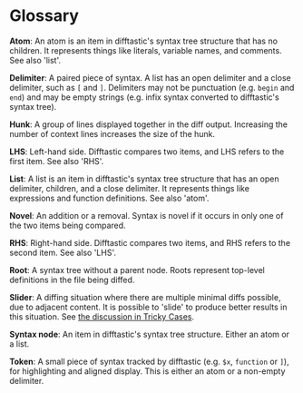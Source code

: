 # Glossary

**Atom**: An atom is an item in difftastic's syntax tree structure
that has no children. It represents things like literals, variable
names, and comments. See also 'list'.

**Delimiter**: A paired piece of syntax. A list has an open delimiter
and a close delimiter, such as `[` and `]`. Delimiters may not be
punctuation (e.g. `begin` and `end`) and may be empty strings (e.g. infix
syntax converted to difftastic's syntax tree).

**Hunk**: A group of lines displayed together in the diff
output. Increasing the number of context lines increases the size of
the hunk.

**LHS**: Left-hand side. Difftastic compares two items, and LHS refers
to the first item. See also 'RHS'.

**List**: A list is an item in difftastic's syntax tree structure that
has an open delimiter, children, and a close delimiter. It represents
things like expressions and function definitions. See also 'atom'.

**Novel**: An addition or a removal. Syntax is novel if it occurs
in only one of the two items being compared.

**RHS**: Right-hand side. Difftastic compares two items, and RHS
refers to the second item. See also 'LHS'.

**Root**: A syntax tree without a parent node. Roots represent
top-level definitions in the file being diffed.

**Slider**: A diffing situation where there are multiple minimal diffs
possible, due to adjacent content. It is possible to 'slide' to
produce better results in this situation. See [the discussion in Tricky
Cases](./tricky_cases.html#sliders-flat).

**Syntax node**: An item in difftastic's syntax tree structure. Either
an atom or a list.

**Token**: A small piece of syntax tracked by difftastic (e.g. `$x`,
`function` or `]`), for highlighting and aligned display. This is
either an atom or a non-empty delimiter.
